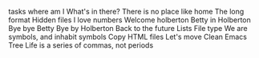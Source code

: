 tasks
where am I
What's in there?
There is no place like home
The long format
Hidden files
I love numbers
Welcome holberton
Betty in Holberton
Bye bye Betty
Bye by Holberton
Back to the future
Lists
File type
We are symbols, and inhabit symbols
Copy HTML files
Let's move
Clean Emacs
Tree
Life is a series of commas, not periods
